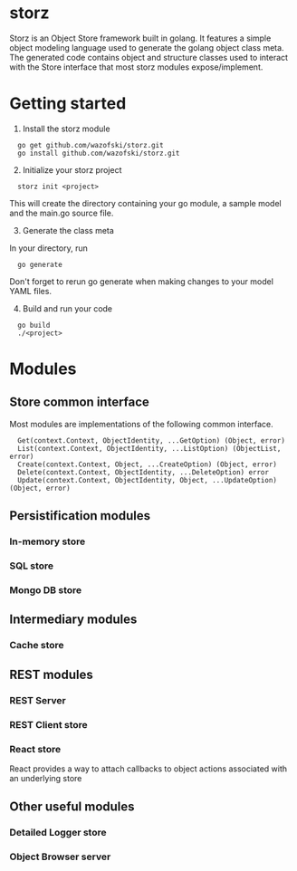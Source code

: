 # storz
Storz is an Object Store framework built in golang.
It features a simple object modeling language used to generate the golang object class meta.
The generated code contains object and structure classes used to interact with the Store 
interface that most storz modules expose/implement.


# Getting started

1. Install the storz module

```
  go get github.com/wazofski/storz.git
  go install github.com/wazofski/storz.git
```

2. Initialize your storz project

```
  storz init <project>
```

This will create the <project> directory containing your go module, a sample model and the main.go source file.

3. Generate the class meta

In your <project> directory, run

```
  go generate
```

Don't forget to rerun go generate when making changes to your model YAML files.
  
  
4. Build and run your code
```
  go build
  ./<project>
```

# Modules

## Store common interface

Most modules are implementations of the following common interface.
```
  Get(context.Context, ObjectIdentity, ...GetOption) (Object, error)
  List(context.Context, ObjectIdentity, ...ListOption) (ObjectList, error)
  Create(context.Context, Object, ...CreateOption) (Object, error)
  Delete(context.Context, ObjectIdentity, ...DeleteOption) error
  Update(context.Context, ObjectIdentity, Object, ...UpdateOption) (Object, error)
```


## Persistification modules
### In-memory store

### SQL store

### Mongo DB store
  
  
## Intermediary modules
### Cache store

  
## REST modules
### REST Server
### REST Client store

  
### React store
React provides a way to attach callbacks to object actions associated with an underlying store

  
## Other useful modules
### Detailed Logger store
### Object Browser server

  
